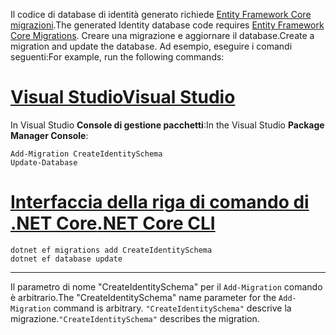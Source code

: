 <span data-ttu-id="9fef8-101">Il codice di database di identità generato richiede [Entity Framework Core migrazioni](/ef/core/managing-schemas/migrations/).</span><span class="sxs-lookup"><span data-stu-id="9fef8-101">The generated Identity database code requires [Entity Framework Core Migrations](/ef/core/managing-schemas/migrations/).</span></span> <span data-ttu-id="9fef8-102">Creare una migrazione e aggiornare il database.</span><span class="sxs-lookup"><span data-stu-id="9fef8-102">Create a migration and update the database.</span></span> <span data-ttu-id="9fef8-103">Ad esempio, eseguire i comandi seguenti:</span><span class="sxs-lookup"><span data-stu-id="9fef8-103">For example, run the following commands:</span></span>

# <a name="visual-studiotabvisual-studio"></a>[<span data-ttu-id="9fef8-104">Visual Studio</span><span class="sxs-lookup"><span data-stu-id="9fef8-104">Visual Studio</span></span>](#tab/visual-studio)

<span data-ttu-id="9fef8-105">In Visual Studio **Console di gestione pacchetti**:</span><span class="sxs-lookup"><span data-stu-id="9fef8-105">In the Visual Studio **Package Manager Console**:</span></span>

```PMC
Add-Migration CreateIdentitySchema
Update-Database
```

# <a name="net-core-clitabnetcore-cli"></a>[<span data-ttu-id="9fef8-106">Interfaccia della riga di comando di .NET Core</span><span class="sxs-lookup"><span data-stu-id="9fef8-106">.NET Core CLI</span></span>](#tab/netcore-cli)

```cli
dotnet ef migrations add CreateIdentitySchema
dotnet ef database update
```

------

<span data-ttu-id="9fef8-107">Il parametro di nome "CreateIdentitySchema" per il `Add-Migration` comando è arbitrario.</span><span class="sxs-lookup"><span data-stu-id="9fef8-107">The "CreateIdentitySchema" name parameter for the `Add-Migration` command is arbitrary.</span></span> <span data-ttu-id="9fef8-108">`"CreateIdentitySchema"` descrive la migrazione.</span><span class="sxs-lookup"><span data-stu-id="9fef8-108">`"CreateIdentitySchema"` describes the migration.</span></span>